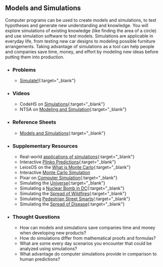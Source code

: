 ## Models and Simulations

Computer programs can be used to create models and simulations, to test hypotheses and generate new understanding and knowledge. You will explore simulations of existing knowledge (like finding the area of a circle) and use simulation software to test models. Simulations are applicable in everyday life, from testing new car designs to modeling possible furniture arrangements. Taking advantage of simulations as a tool can help people and companies save time, money, and effort by modeling new ideas before putting them into production.

- ### Problems
  - [Simulate!](http://docs.cs50.net/2018/ap/problems/simulate/simulate.html){:target="_blank"}
  
- ### Videos
  - CodeHS on [Simulations](https://www.youtube.com/embed/GbVQBOnrXU4){:target="_blank"}
  - NTSA on [Modeling and Simulation](https://www.youtube.com/embed/M0iZ52kUOiQ){:target="_blank"}

- ### Reference Sheets
  - [Models and Simulations](https://ap.cs50.school/assets/pdfs/models_and_simulations.pdf){:target="_blank"}

- ### Supplementary Resources
  - Real-world [applications of simulations](http://etec.ctlt.ubc.ca/510wiki/Real-world_Applications_of_Simulations){:target="_blank"} 
  - Interactive [Plinko Predictions](https://phet.colorado.edu/sims/plinko-probability/plinko-probability_en.html){:target="_blank"}
  - LeiosOS on the [What is Monte Carlo](https://www.youtube.com/embed/AyBNnkYrSWY){:target="_blank"}
  - Interactive [Monte Carlo Simulation](https://www.khanacademy.org/computer-programming/monte-carlo-finding-the-value-of-pi/6530004791197696/embedded?embed=yes&article=yes&editor=no&buttons=no&author=no&autoStart=yes&width=610&height=420)
  - Pixar on [Computer Simulation](https://www.youtube.com/embed/YeYW8TIWLG8){:target="_blank"}
  - Simulating the [Universe](https://www.youtube.com/embed/vYr7GiffQcE){:target="_blank"}
  - Simulating a [Nuclear Bomb in DC](https://www.youtube.com/embed/8vdo8sX19_I){:target="_blank"}
  - Simulating the [Spread of Wildfires](https://www.youtube.com/embed/Dg0C7zgPlBc){:target="_blank"}
  - Simulating [Pedestrian Street Smarts](https://www.youtube.com/embed/IeoDhZuAuM8){:target="_blank"}
  - Simulating the [Spread of Disease](https://www.youtube.com/embed/Cpus_ieYNX4){:target="_blank"}

- ### Thought Questions
  - How can models and simulations save companies time and money when developing new products?
  - How do simulations differ from mathematical proofs and formulas?
  - What are some every day scenarios you encounter that could be analyzed using simulations?
  - What advantage do computer simulations provide in comparison to human predictions?
